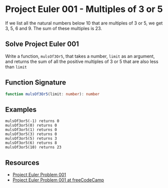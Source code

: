 # Project Euler 001 - Multiples of 3 or 5

If we list all the natural numbers below 10 that are multiples of 3 or 5, we
get 3, 5, 6 and 9. The sum of these multiples is 23.

## Solve Project Euler 001

Write a function, `mulsOf3Or5`, that takes a number, `limit` as an argument, and returns
the sum of all the positive multiples of 3 or 5 that are also less than `limit`

## Function Signature

```typescript
function mulsOf3Or5(limit: number): number
```

## Examples

```
mulsOf3or5(-1) returns 0
mulsOf3or5(0) returns 0
mulsOf3or5(1) returns 0
mulsOf3or5(3) returns 0
mulsOf3or5(5) returns 3
mulsOf3or5(6) returns 8
mulsOf3or5(10) returns 23
```

## Resources

- [Project Euler Problem 001][0]
- [Project Euler Problem 001 at freeCodeCamp][1]

[0]: https://projecteuler.net/problem=1
[1]: https://www.freecodecamp.org/learn/coding-interview-prep/project-euler/problem-1-multiples-of-3-and-5
